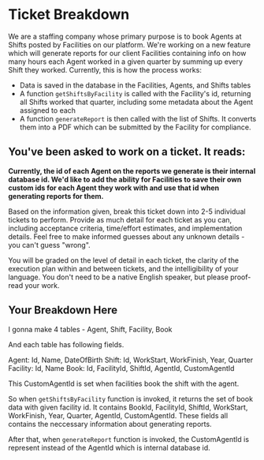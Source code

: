 # Ticket Breakdown
We are a staffing company whose primary purpose is to book Agents at Shifts posted by Facilities on our platform. We're working on a new feature which will generate reports for our client Facilities containing info on how many hours each Agent worked in a given quarter by summing up every Shift they worked. Currently, this is how the process works:

- Data is saved in the database in the Facilities, Agents, and Shifts tables
- A function `getShiftsByFacility` is called with the Facility's id, returning all Shifts worked that quarter, including some metadata about the Agent assigned to each
- A function `generateReport` is then called with the list of Shifts. It converts them into a PDF which can be submitted by the Facility for compliance.

## You've been asked to work on a ticket. It reads:

**Currently, the id of each Agent on the reports we generate is their internal database id. We'd like to add the ability for Facilities to save their own custom ids for each Agent they work with and use that id when generating reports for them.**


Based on the information given, break this ticket down into 2-5 individual tickets to perform. Provide as much detail for each ticket as you can, including acceptance criteria, time/effort estimates, and implementation details. Feel free to make informed guesses about any unknown details - you can't guess "wrong".


You will be graded on the level of detail in each ticket, the clarity of the execution plan within and between tickets, and the intelligibility of your language. You don't need to be a native English speaker, but please proof-read your work.

## Your Breakdown Here

I gonna make 4 tables - Agent, Shift, Facility, Book

And each table has following fields.

Agent: Id, Name, DateOfBirth
Shift: Id, WorkStart, WorkFinish, Year, Quarter
Facility: Id, Name
Book: Id, FacilityId, ShiftId, AgentId, CustomAgentId

This CustomAgentId is set when facilities book the shift with the agent.

So when `getShiftsByFacility` function is invoked, it returns the set of book data with given facility id.
It contains BookId, FacilityId, ShiftId, WorkStart, WorkFinish, Year, Quarter, AgentId, CustomAgentId.
These fields all contains the neccessary information about generating reports.

After that, when `generateReport` function is invoked, the CustomAgentId is represent instead of the AgentId which is internal database id.
